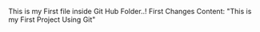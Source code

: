 This is my First file inside Git Hub Folder..!
First Changes Content:
"This is my First Project Using Git"
